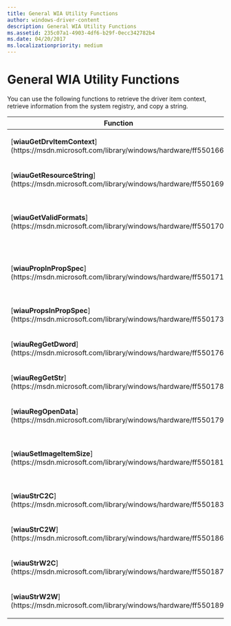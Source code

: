 ```yaml
---
title: General WIA Utility Functions
author: windows-driver-content
description: General WIA Utility Functions
ms.assetid: 235c07a1-4903-4df6-b29f-0ecc342782b4
ms.date: 04/20/2017
ms.localizationpriority: medium
---
```


# General WIA Utility Functions





You can use the following functions to retrieve the driver item context, retrieve information from the system registry, and copy a string.

<table>
<colgroup>
<col width="50%" />
<col width="50%" />
</colgroup>
<thead>
<tr class="header">
<th>Function</th>
<th>Description</th>
</tr>
</thead>
<tbody>
<tr class="odd">
<td><p>[<strong>wiauGetDrvItemContext</strong>](https://msdn.microsoft.com/library/windows/hardware/ff550166)</p></td>
<td><p>Gets the driver item context and, optionally, the driver item.</p></td>
</tr>
<tr class="even">
<td><p>[<strong>wiauGetResourceString</strong>](https://msdn.microsoft.com/library/windows/hardware/ff550169)</p></td>
<td><p>Gets a resource string, storing it as a <strong>BSTR</strong>.</p></td>
</tr>
<tr class="odd">
<td><p>[<strong>wiauGetValidFormats</strong>](https://msdn.microsoft.com/library/windows/hardware/ff550170)</p></td>
<td><p>Calls the [<strong>IWiaMiniDrv::drvGetWiaFormatInfo</strong>](https://msdn.microsoft.com/library/windows/hardware/ff543986) method and makes a list of valid formats, using a specified TYMED value.</p></td>
</tr>
<tr class="even">
<td><p>[<strong>wiauPropInPropSpec</strong>](https://msdn.microsoft.com/library/windows/hardware/ff550171)</p></td>
<td><p>Determines whether a specified property specification identifier (ID) is contained in an array of such values. The function optionally gets the index where the property specification ID was found.</p></td>
</tr>
<tr class="odd">
<td><p>[<strong>wiauPropsInPropSpec</strong>](https://msdn.microsoft.com/library/windows/hardware/ff550173)</p></td>
<td><p>Determines whether any of a list of property specification IDs is contained within an array of such values.</p></td>
</tr>
<tr class="even">
<td><p>[<strong>wiauRegGetDword</strong>](https://msdn.microsoft.com/library/windows/hardware/ff550176)</p></td>
<td><p>Gets a <strong>DWORD</strong> value from the <strong>DeviceData</strong> section of the registry.</p></td>
</tr>
<tr class="odd">
<td><p>[<strong>wiauRegGetStr</strong>](https://msdn.microsoft.com/library/windows/hardware/ff550178)</p></td>
<td><p>Gets a string value from the <strong>DeviceData</strong> section of the registry.</p></td>
</tr>
<tr class="even">
<td><p>[<strong>wiauRegOpenData</strong>](https://msdn.microsoft.com/library/windows/hardware/ff550179)</p></td>
<td><p>Opens the <strong>DeviceData</strong> registry key.</p></td>
</tr>
<tr class="odd">
<td><p>[<strong>wiauSetImageItemSize</strong>](https://msdn.microsoft.com/library/windows/hardware/ff550181)</p></td>
<td><p>Calculates the size and width, in bytes, for an image, based on the current WIA_IPA_FORMAT setting (defined in the Microsoft Windows SDK documentation), and writes the new values to the appropriate properties.</p></td>
</tr>
<tr class="even">
<td><p>[<strong>wiauStrC2C</strong>](https://msdn.microsoft.com/library/windows/hardware/ff550183)</p></td>
<td><p>Copies an ANSI character string to another ANSI character string.</p></td>
</tr>
<tr class="odd">
<td><p>[<strong>wiauStrC2W</strong>](https://msdn.microsoft.com/library/windows/hardware/ff550186)</p></td>
<td><p>Converts an ANSI character string to a Unicode string.</p></td>
</tr>
<tr class="even">
<td><p>[<strong>wiauStrW2C</strong>](https://msdn.microsoft.com/library/windows/hardware/ff550187)</p></td>
<td><p>Converts a Unicode string to an ANSI character string.</p></td>
</tr>
<tr class="odd">
<td><p>[<strong>wiauStrW2W</strong>](https://msdn.microsoft.com/library/windows/hardware/ff550189)</p></td>
<td><p>Copies a Unicode string to another Unicode string.</p></td>
</tr>
</tbody>
</table>

 

 

 




